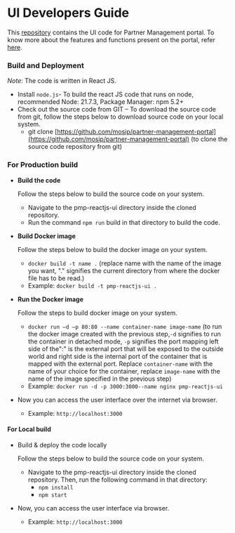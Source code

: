 # UI Developers Guide

This [repository](https://github.com/mosip/partner-management-portal) contains the UI code for Partner Management portal. To know more about the features and functions present on the portal, refer [here](https://docs.mosip.io/1.2.0/modules/partner-management-services/partner-management-portal).

### Build and Deployment

_Note_: The code is written in React JS.

* Install `node.js`- To build the react JS code that runs on node, recommended Node: 21.7.3, Package Manager: npm 5.2+
* Check out the source code from GIT – To download the source code from git, follow the steps below to download source code on your local system.
  * git clone [https://github.com/mosip/partner-management-portal](https://github.com/mosip/partner-management-portal) (to clone the source code repository from git)

### For Production build

*   **Build the code**

    Follow the steps below to build the source code on your system.

    * Navigate to the pmp-reactjs-ui directory inside the cloned repository.
    * Run the command `npm run` build in that directory to build the code.
*   **Build Docker image**

    Follow the steps below to build the docker image on your system.

    * `docker build -t name .` (replace name with the name of the image you want, "." signifies the current directory from where the docker file has to be read.)
    * Example: `docker build -t pmp-reactjs-ui .`
*   **Run the Docker image**

    Follow the steps to build docker image on your system.

    * `docker run –d –p 80:80 --name container-name image-name` (to run the docker image created with the previous step,`-d` signifies to run the container in detached mode, `-p` signifies the port mapping left side of the":" is the external port that will be exposed to the outside world and right side is the internal port of the container that is mapped with the external port. Replace `container-name` with the name of your choice for the container, replace `image-name` with the name of the image specified in the previous step)
    * Example: `docker run -d -p 3000:3000--name nginx pmp-reactjs-ui`
* Now you can access the user interface over the internet via browser.
  * Example: `http://localhost:3000`

#### For Local build

*   Build & deploy the code locally

    Follow the steps below to build the source code on your system.

    * Navigate to the pmp-reactjs-ui directory inside the cloned repository. Then, run the following command in that directory:
      * `npm install`
      * `npm start`
* Now, you can access the user interface via browser.
  * Example: `http://localhost:3000`
